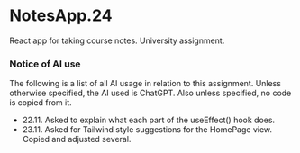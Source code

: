 # NotesApp.24
React app for taking course notes. University assignment.


### Notice of AI use
The following is a list of all AI usage in relation to this assignment. Unless otherwise specified, the AI used is ChatGPT. Also unless specified, no code is copied from it.

- 22.11. Asked to explain what each part of the useEffect() hook does.
- 23.11. Asked for Tailwind style suggestions for the HomePage view. Copied and adjusted several.